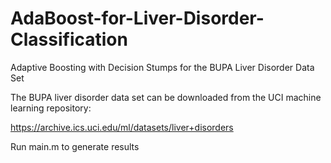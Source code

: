 # AdaBoost-for-Liver-Disorder-Classification
Adaptive Boosting with Decision Stumps for the BUPA Liver Disorder Data Set

The BUPA liver disorder data set can be downloaded from the UCI machine learning repository:

https://archive.ics.uci.edu/ml/datasets/liver+disorders

Run main.m to generate results
